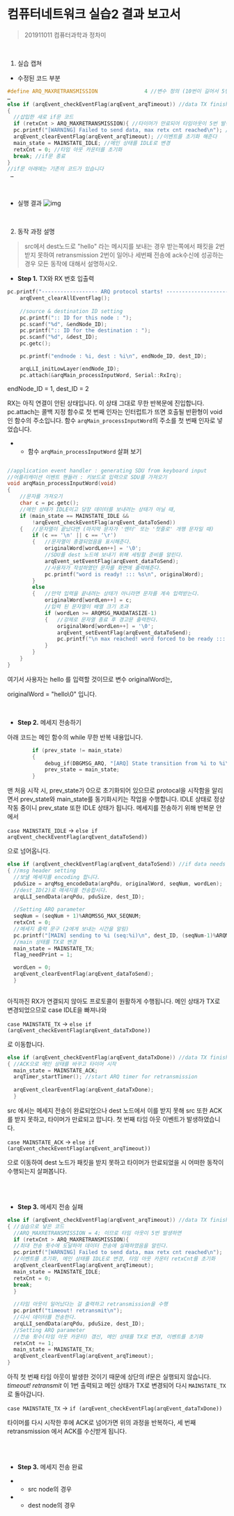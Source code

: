 # 컴퓨터네트워크 실습2 결과 보고서

> 201911011 컴퓨터과학과 정차미

<br>

  1. 실습 캡쳐


- 수정된 코드 부분
```cpp
#define ARQ_MAXRETRANSMISSION               4 //변수 정의 (10번이 길어서 5번으로 줄임)
…
else if (arqEvent_checkEventFlag(arqEvent_arqTimeout)) //data TX finished
{
  //삽입한 새로 if문 코드
  if (retxCnt > ARQ_MAXRETRANSMISSION){ //타이머가 만료되어 타임아웃이 5번 발생하였을 때,
  pc.printf("[WARNING] Failed to send data, max retx cnt reached\n"); //경고 메세지를 출력
  arqEvent_clearEventFlag(arqEvent_arqTimeout); //이벤트를 초기화 해준다
  main_state = MAINSTATE_IDLE; //메인 상태를 IDLE로 변경
  retxCnt = 0; //타임 아웃 카운터를 초기화
  break; //if문 종료
}
//if문 아래에는 기존의 코드가 있습니다
 …
```

<br>

- 실행 결과
![img](https://imgur.com/vfl5Gkm.png)

<br>

  2. 동작 과정 설명

> src에서 dest노드로 "hello" 라는 메시지를 보내는 경우 받는쪽에서 패킷을 2번 받지 못하여 retransmission 2번이 일어나 세번째 전송에 ack수신에 성공하는 경우 모든 동작에 대해서 설명하시오.



- **Step 1.** TX와 RX 번호 입출력
```cpp
pc.printf("------------------ ARQ protocol starts! --------------------------\n");
    arqEvent_clearAllEventFlag();
    
    //source & destination ID setting
    pc.printf(":: ID for this node : ");
    pc.scanf("%d", &endNode_ID);
    pc.printf(":: ID for the destination : ");
    pc.scanf("%d", &dest_ID);
    pc.getc();

    pc.printf("endnode : %i, dest : %i\n", endNode_ID, dest_ID);

    arqLLI_initLowLayer(endNode_ID);
    pc.attach(&arqMain_processInputWord, Serial::RxIrq);
```
endNode_ID = 1, dest_ID = 2

RX는 아직 연결이 안된 상태입니다. 이 상태 그대로 무한 반복문에 진입합니다. pc.attach는 콜백 지정 함수로 첫 번째 인자는 인터럽트가 뜨면 호출될 반환형이 void인 함수의 주소입니다. 함수 `arqMain_processInputWord`의 주소를 첫 번째 인자로 넣었습니다.

- - 함수 `arqMain_processInputWord` 살펴 보기
```cpp

//application event handler : generating SDU from keyboard input
//어플리캐이션 이벤트 핸들러 : 키보드로 입력으로 SDU를 가져오기
void arqMain_processInputWord(void)
{
    //문자를 가져오기
    char c = pc.getc();
    //메인 상태가 IDLE이고 당장 데이터를 보내려는 상태가 아닐 때,
    if (main_state == MAINSTATE_IDLE &&
        !arqEvent_checkEventFlag(arqEvent_dataToSend))
    {   //문자열이 끝났다면 (마지막 문자가 '엔터' 또는 '첫줄로' 개행 문자일 때)
        if (c == '\n' || c == '\r')
        {   //문자열이 종결되었음을 표시해준다.
            originalWord[wordLen++] = '\0';
            //SDU를 dest 노드에 보내기 위해 세팅할 준비를 알린다.
            arqEvent_setEventFlag(arqEvent_dataToSend);
            //사용자가 작성하였던 문자를 화면에 출력해준다.
            pc.printf("word is ready! ::: %s\n", originalWord);
        }
        else
        {   //만약 입력을 끝내려는 상태가 아니라면 문자를 계속 입력받는다.
            originalWord[wordLen++] = c;
            //입력 된 문자열이 배열 크기 초과
            if (wordLen >= ARQMSG_MAXDATASIZE-1)
            {   //강제로 문자열 종료 후 경고문 출력한다.
                originalWord[wordLen++] = '\0';
                arqEvent_setEventFlag(arqEvent_dataToSend);
                pc.printf("\n max reached! word forced to be ready :::: %s\n", originalWord);
            }
        }
    }
}

```
여기서 사용자는 hello 를 입력할 것이므로 변수 originalWord는,

originalWord = "hello\0" 입니다.

<br>

- **Step 2.** 메세지 전송하기

아래 코드는 메인 함수의 while 무한 반복 내용입니다.
```cpp
        if (prev_state != main_state)
        {
            debug_if(DBGMSG_ARQ, "[ARQ] State transition from %i to %i\n", prev_state, main_state);
            prev_state = main_state;
        }
```
맨 처음 시작 시, prev_state가 0으로 초기화되어 있으므로 protocal을 시작함을 알리면서 prev_state와 main_state를 동기화시키는 작업을 수행합니다. IDLE 상태로 정상 작동 중이니 prev_state 또한 IDLE 상태가 됩니다. 메세지를 전송하기 위해 반복문 안에서 

`case MAINSTATE_IDLE` → `else if arqEvent_checkEventFlag(arqEvent_dataToSend))`

으로 넘어옵니다.

```cpp
else if (arqEvent_checkEventFlag(arqEvent_dataToSend)) //if data needs to be sent (keyboard input)
{ //msg header setting
  //보낼 메세지를 encoding 합니다.
  pduSize = arqMsg_encodeData(arqPdu, originalWord, seqNum, wordLen);
  //dest_ID(2)로 메세지를 전송합시다.
  arqLLI_sendData(arqPdu, pduSize, dest_ID);
  
  //Setting ARQ parameter 
  seqNum = (seqNum + 1)%ARQMSSG_MAX_SEQNUM;
  retxCnt = 0;
  //메세지 출력 문구 (2에게 보내는 시간을 알림)
  pc.printf("[MAIN] sending to %i (seq:%i)\n", dest_ID, (seqNum-1)%ARQMSSG_MAX_SEQNUM);
  //main 상태를 TX로 변경
  main_state = MAINSTATE_TX;
  flag_needPrint = 1;

  wordLen = 0;
  arqEvent_clearEventFlag(arqEvent_dataToSend);
  }
  
```
아직까진 RX가 연결되지 않아도 프로토콜이 원활하게 수행됩니다. 메인 상태가 TX로 변경되었으므로 case IDLE을 빠져나와

`case MAINSTATE_TX` → `else if (arqEvent_checkEventFlag(arqEvent_dataTxDone))`

로 이동합니다.

```cpp
else if (arqEvent_checkEventFlag(arqEvent_dataTxDone)) //data TX finished
{ //ACK으로 메인 상태를 바꾸고 타이머 시작
  main_state = MAINSTATE_ACK;
  arqTimer_startTimer(); //start ARQ timer for retransmission
  
  arqEvent_clearEventFlag(arqEvent_dataTxDone);
  }
```

src 에서는 메세지 전송이 완료되었으나 dest 노드에서 이를 받지 못해 src 또한 ACK를 받지 못하고, 타이머가 만료되고 맙니다. 첫 번째 타임 아웃 이벤트가 발생하였습니다.

`case MAINSTATE_ACK` → `else if (arqEvent_checkEventFlag(arqEvent_arqTimeout))`

으로 이동하여 dest 노드가 패킷을 받지 못하고 타이머가 만료되었을 시 어떠한 동작이 수행되는지 살펴봅니다.

<br>
<br>

- **Step 3.** 메세지 전송 실패

```cpp
else if (arqEvent_checkEventFlag(arqEvent_arqTimeout)) //data TX finished
{ //실습으로 넣은 코드
  //ARQ_MAXRETRANSMISSION = 4; 이므로 타임 아웃이 5번 발생하면
  if (retxCnt > ARQ_MAXRETRANSMISSION){
  //최대 전송 횟수에 도달하여 데이터 전송에 실패하였음을 알린다.
  pc.printf("[WARNING] Failed to send data, max retx cnt reached\n");
  //이벤트를 초기화, 메인 상태를 IDLE로 변경, 타임 아웃 카운터 retxCnt를 초기화
  arqEvent_clearEventFlag(arqEvent_arqTimeout);
  main_state = MAINSTATE_IDLE;
  retxCnt = 0;
  break;
  }
  
  //타임 아웃이 일어났다는 걸 출력하고 retransmission을 수행
  pc.printf("timeout! retransmit\n");
  //다시 데이터를 전송한다.
  arqLLI_sendData(arqPdu, pduSize, dest_ID);
  //Setting ARQ parameter
  //전송 횟수(타임 아웃 카운터) 갱신, 메인 상태를 TX로 변경, 이벤트를 초기화
  retxCnt += 1;
  main_state = MAINSTATE_TX;
  arqEvent_clearEventFlag(arqEvent_arqTimeout);
}
```
아직 첫 번째 타임 아웃이 발생한 것이기 때문에 상단의 if문은 실행되지 않습니다. *timeout! retransmit* 이 1번 출력되고 메인 상태가 TX로 변경되어 다시 `MAINSTATE_TX`로 돌아갑니다.

`case MAINSTATE_TX` → `if (arqEvent_checkEventFlag(arqEvent_dataTxDone))`

타이머를 다시 시작한 후에 ACK로 넘어가면 위의 과정을 반복하다, 세 번째 retransmission 에서 ACK를 수신받게 됩니다.

<br>
<br>

- **Step 3.** 메세지 전송 완료
- - src node의 경우


- - dest node의 경우
